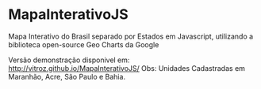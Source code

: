 # MapaInterativoJS
Mapa Interativo do Brasil separado por Estados em Javascript, utilizando a biblioteca open-source Geo Charts da Google

Versão demonstração disponivel em: http://vitroz.github.io/MapaInterativoJS/
Obs: Unidades Cadastradas em Maranhão, Acre, São Paulo e Bahia.
